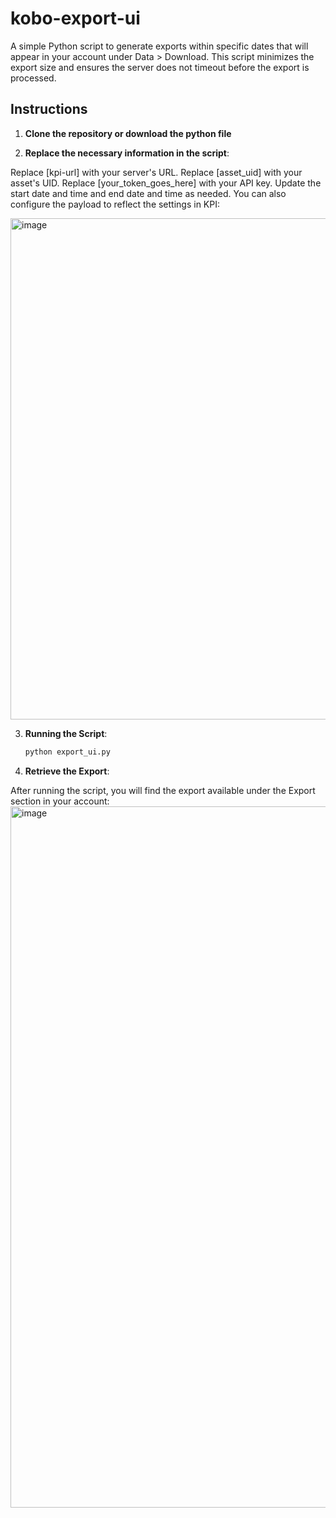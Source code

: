 # kobo-export-ui

A simple Python script to generate exports within specific dates that will appear in your account under Data > Download. This script minimizes the export size and ensures the server does not timeout before the export is processed.

## Instructions

1. **Clone the repository or download the python file**

3. **Replace the necessary information in the script**:

Replace [kpi-url] with your server's URL.
Replace [asset_uid] with your asset's UID.
Replace [your_token_goes_here] with your API key.
Update the start date and time and end date and time as needed.
You can also configure the payload to reflect the settings in KPI:

<img width="802" alt="image" src="https://github.com/user-attachments/assets/2339d392-0f86-4536-882c-1f7096395e37" />

3. **Running the Script**:

    ```bash
    python export_ui.py
    ```

3. **Retrieve the Export**:

After running the script, you will find the export available under the Export section in your account:
<img width="1122" alt="image" src="https://github.com/user-attachments/assets/c1d68ba7-8aa9-4103-8e38-611ca6dcbed2" />


